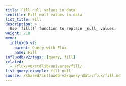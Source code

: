 ```yaml
---
title: Fill null values in data
seotitle: Fill null values in data
list_title: Fill
description: >
  Use `fill()` function to replace _null_ values.
weight: 210
menu:
  influxdb_v2:
    parent: Query with Flux
    name: Fill
influxdb/v2/tags: [query, fill]
related:
  - /flux/v0/stdlib/universe/fill/
list_query_example: fill_null
source: /shared/influxdb-v2/query-data/flux/fill.md
---
```


<!-- The content for this file is located at
// SOURCE content/shared/influxdb-v2/query-data/flux/fill.md -->
